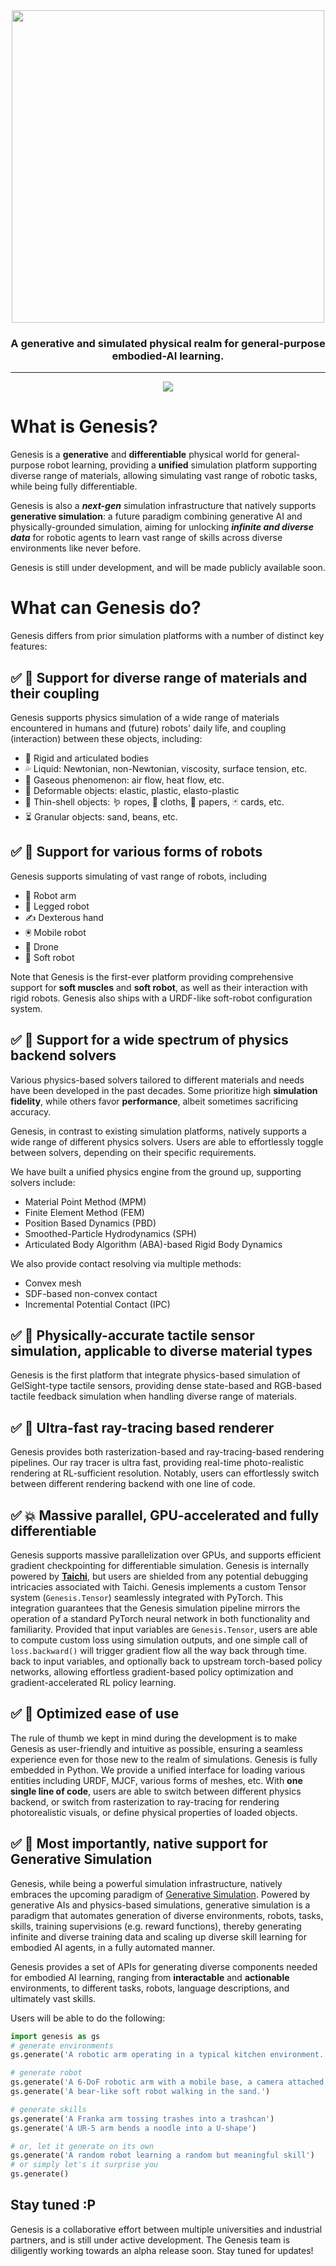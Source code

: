 <div align="center">
  <img width="500px" src="https://github.com/Genesis-Embodied-AI/Genesis/blob/main/images/logo.png"/>
  
  ### A generative and simulated physical realm for general-purpose embodied-AI learning.
</div>

---
<div align="center">
  <img src="https://github.com/Genesis-Embodied-AI/Genesis/blob/main/images/demo.png"/>
</div>

# What is Genesis?

Genesis is a **generative** and **differentiable** physical world for general-purpose robot learning, providing a **unified** simulation platform supporting diverse range of materials, allowing simulating vast range of robotic tasks, while being fully differentiable.

Genesis is also a _**next-gen**_ simulation infrastructure that natively supports **generative simulation**: a future paradigm combining generative AI and physically-grounded simulation, aiming for unlocking _**infinite and diverse data**_ for robotic agents to learn vast range of skills across diverse environments like never before.

Genesis is still under development, and will be made publicly available soon.

# What can Genesis do?
Genesis differs from prior simulation platforms with a number of distinct key features:

## :white_check_mark: :tshirt: Support for diverse range of materials and their coupling
Genesis supports physics simulation of a wide range of materials encountered in humans and (future) robots' daily life, and coupling (interaction) between these objects, including:
- :door: Rigid and articulated bodies
- :sweat_drops: Liquid: Newtonian, non-Newtonian, viscosity, surface tension, etc.
- :dash: Gaseous phenomenon: air flow, heat flow, etc.
- :dumpling: Deformable objects: elastic, plastic, elasto-plastic
- :shirt: Thin-shell objects: :worm: ropes, :jeans: cloths, :page_facing_up: papers, :black_joker: cards, etc.
- :hourglass_flowing_sand: Granular objects: sand, beans, etc.

## :white_check_mark: :robot: Support for various forms of robots
Genesis supports simulating of vast range of robots, including 
  - 🦾 Robot arm
  - 🦿 Legged robot
  - :writing_hand: Dexterous hand
  - 🖲️ Mobile robot
  - 🚁 Drone
  - :lizard: Soft robot

Note that Genesis is the first-ever platform providing comprehensive support for **soft muscles** and **soft robot**, as well as their interaction with rigid robots. Genesis also ships with a URDF-like soft-robot configuration system.

## :white_check_mark: 🚀 Support for a wide spectrum of physics backend solvers
Various physics-based solvers tailored to different materials and needs have been developed in the past decades. Some prioritize high **simulation fidelity**, while others favor **performance**, albeit sometimes sacrificing accuracy.

Genesis, in contrast to existing simulation platforms, natively supports a wide range of different physics solvers. Users are able to effortlessly toggle between solvers, depending on their specific requirements.

We have built a unified physics engine from the ground up, supporting solvers include:
  - Material Point Method (MPM)
  - Finite Element Method (FEM)
  - Position Based Dynamics (PBD)
  - Smoothed-Particle Hydrodynamics (SPH)
  - Articulated Body Algorithm (ABA)-based Rigid Body Dynamics

We also provide contact resolving via multiple methods:
  - Convex mesh
  - SDF-based non-convex contact
  - Incremental Potential Contact (IPC)


## :white_check_mark: :pinching_hand: Physically-accurate tactile sensor simulation, applicable to diverse material types
Genesis is the first platform that integrate physics-based simulation of GelSight-type tactile sensors, providing dense state-based and RGB-based tactile feedback simulation when handling diverse range of materials.


## :white_check_mark: :camera_flash: Ultra-fast ray-tracing based renderer
Genesis provides both rasterization-based and ray-tracing-based rendering pipelines. Our ray tracer is ultra fast, providing real-time photo-realistic rendering at RL-sufficient resolution. Notably, users can effortlessly switch between different rendering backend with one line of code.

## :white_check_mark: :boom: Massive parallel, GPU-accelerated and fully differentiable
Genesis supports massive parallelization over GPUs, and supports efficient gradient checkpointing for differentiable simulation.
Genesis is internally powered by [**Taichi**](https://github.com/taichi-dev/taichi), but users are shielded from any potential debugging intricacies associated with Taichi. Genesis implements a custom Tensor system (`Genesis.Tensor`) seamlessly integrated with PyTorch. This integration guarantees that the Genesis simulation pipeline mirrors the operation of a standard PyTorch neural network in both functionality and familiarity. Provided that input variables are `Genesis.Tensor`, users are able to compute custom loss using simulation outputs, and one simple call of `loss.backward()` will trigger gradient flow all the way back through time. back to input variables, and optionally back to upstream torch-based policy networks, allowing effortless gradient-based policy optimization and gradient-accelerated RL policy learning.


## :white_check_mark: :baby: Optimized ease of use
The rule of thumb we kept in mind during the development is to make Genesis as user-friendly and intuitive as possible, ensuring a seamless experience even for those new to the realm of simulations. Genesis is fully embedded in Python. We provide a unified interface for loading various entities including URDF, MJCF, various forms of meshes, etc. With **one single line of code**, users are able to switch between different physics backend, or switch from rasterization to ray-tracing for rendering photorealistic visuals, or define physical properties of loaded objects.

## :white_check_mark: :milky_way: Most importantly, native support for Generative Simulation
Genesis, while being a powerful simulation infrastructure, natively embraces the upcoming paradigm of [Generative Simulation](https://arxiv.org/abs/2305.10455). Powered by generative AIs and physics-based simulations, generative simulation is a paradigm that automates generation of diverse environments, robots, tasks, skills, training supervisions (e.g. reward functions), thereby generating infinite and diverse training data and scaling up diverse skill learning for embodied AI agents, in a fully automated manner.

Genesis provides a set of APIs for generating diverse components needed for embodied AI learning, ranging from **interactable** and **actionable** environments, to different tasks, robots, language descriptions, and ultimately vast skills.

Users will be able to do the following:
```Python
import genesis as gs
# generate environments
gs.generate('A robotic arm operating in a typical kitchen environment.')

# generate robot
gs.generate('A 6-DoF robotic arm with a mobile base, a camera attached to its wrist, and a tactile sensor on its gripper.')
gs.generate('A bear-like soft robot walking in the sand.')

# generate skills
gs.generate('A Franka arm tossing trashes into a trashcan')
gs.generate('A UR-5 arm bends a noodle into a U-shape')

# or, let it generate on its own
gs.generate('A random robot learning a random but meaningful skill')
# or simply let's it surprise you
gs.generate()
```


## Stay tuned :P
Genesis is a collaborative effort between multiple universities and industrial partners, and is still under active development. The Genesis team is diligently working towards an alpha release soon. Stay tuned for updates!
